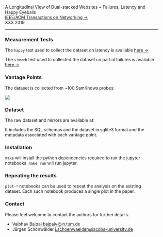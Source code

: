 A Longitudinal View of Dual-stacked Websites − Failures, Latency and Happy Eyeballs  
[IEEE/ACM Transactions on Networking &rarr;](https://ton.lids.mit.edu)  
XXX 2019  

---  

### Measurement Tests

The `happy` test used to collect the dataset on latency is available [here
&rarr;](https://github.com/vbajpai/happy)  

The `simweb` test used to collected the dataset on partial failures is
available [here &rarr;](https://github.com/steffiejacob/simweb)  

### Vantage Points

The dataset is collected from ~100 SamKnows probes:

![](http://i.imgur.com/zVefNfd.png)  

### Dataset

The raw dataset and mirrors are available at:

It includes the SQL schemas  and the dataset in sqlite3 format and the
metadata associated with each vantage point.

### Installation

`make` will install the python dependencies required to run the jupyter
notebooks. `make run` will run jupyter.


### Repeating the results

`plot-*` notebooks can be used to repeat the analysis on the existing
dataset. Each such notebook produces a single plot in the paper.


### Contact

Please feel welcome to contact the authors for further details.

- Vaibhav Bajpai <bajpaiv@in.tum.de>  
- Jürgen Schönwälder <j.schoenwaelder@jacobs-university.de>  
